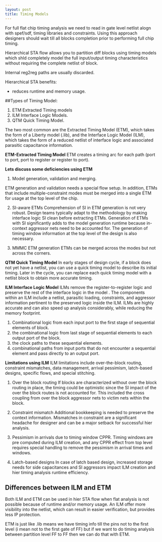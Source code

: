 ```yaml
---
layout: post
title: Timing Models
---
```


For full flat chip timing analysis we need to read in gate level netlist alogn with spef/sdf, timing libraries and constraints. Using this approach designers should wait till all blocks completion prior to performing full chip timing.

Hierarchical STA flow allows you to partition diff blocks using timing models which shld completely model the full input/output timing characteristics without requiring the complete netlist of block.

Internal reg2reg paths are usually discarded.

Hierarchical STA benefits:
- reduces runtime and memory usage.

##Types of Timing Model:
1. ETM Extracted Timing models
2. ILM Interface Logic Models.
3. QTM Quick Timing Model.

The two most common are the Extracted Timing Model
(ETM), which takes the form of a Liberty model (.lib), and the Interface Logic Model (ILM), which takes the form of a reduced netlist of interface logic and associated parasitic capacitance information.

**ETM-Extracted Timing Model**
ETM creates a timing arc for each path (port to port, port to register or register to port).

**Lets discuss some deficiencies using ETM**
1. Model generation, validation and merging.

ETM generation and validation needs a special flow setup.  In addition, ETMs that include multiple-constraint modes must be merged into a single ETM for usage at the top level of the chip.

2. SI-aware ETMs
Comprehension of SI in ETM generation is not very robust. Design teams typically adapt to the methodology  by making interface logic SI clean before extracting ETMs. Generation of ETMs with SI significantly adds to the model generation runtime because in-context aggressor nets need to be accounted for. The generation of timing window information at the top level of the design is also necessary.

3. MMMC ETM generation
ETMs can be merged across the modes but not across the corners.

**QTM Quick Timing Model**
In early stages of design cycle, if a block does not yet have a netlist, you can use a quick timing model to describe its initial timing. Later in the cycle, you can replace each quick timing model with a netlist block to obtain more accurate timing.

**ILM Interface Logic Model**
ILMs remove the register-to-register logic and preserve the rest of the interface logic in the model . The
components within an ILM include a netlist, parasitic loading, constraints, and aggressor information pertinent to the preserved logic inside the ILM. ILMs are highly accurate and can also speed up analysis considerably, while reducing the memory footprint.

1. Combinational logic from each input port to the first stage of sequential elements of block.
2. the combinational logic from last stage of sequential elements to each output port of the block.
3. the clock paths to these sequential elements.
4. combinational paths from input ports that do not encounter a sequential element and pass directly to an output port.

**Limitations using ILM**
ILM limitations include over-the-block routing, constraint mismatches, data management, arrival pessimism, latch-based designs, specific flows, and special stitching.

1. Over the block routing
If blocks are characterized without over the block routing in place, the timing could be optimistic since the SI impact of the over the block routes is not accounted for. This included the cross coupling from over the block aggressor nets to victim nets within the block.

2. Constraint mismatch
Additional bookkeeping is needed to preserve the context information. Mismatches in constraint are a significant headache for designer and can be a major setback for successful hier analysis.

3. Pessimism in arrivals due to timing window CPPR.
Timing windows are pre computed during ILM creation, and any CPPR effect from top level requires special handling to remove the pessimism in arrival times and windows.

4. Latch-based designs
In case of latch based design, increased storage needs for side capacitances and SI aggressors impact ILM creation and hier timing analysis runtime efficiency.



## Differences between ILM and ETM
Both ILM and ETM can be used in hier STA flow when flat analysis is not possible because of runtime and/or memory usage. An ILM offer more visibility into the netlist, which can result in easier verification, but provides less IP protection.

ETM is just like .lib means we have timing info till the pins not to the first level (i mean not to the first gate of FF) but if we want to do timing analysis between partition level FF to FF then we can do that with ETM.

